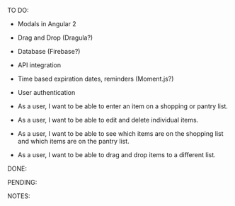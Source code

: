 TO DO:

* Modals in Angular 2
* Drag and Drop (Dragula?)
* Database (Firebase?)
* API integration
* Time based expiration dates, reminders (Moment.js?)
* User authentication

* As a user, I want to be able to enter an item on a shopping or pantry list.

* As a user, I want to be able to edit and delete individual items.

* As a user, I want to be able to see which items are on the shopping list and which items are on the pantry list.

* As a user, I want to be able to drag and drop items to a different list.


DONE:


PENDING:


NOTES:
